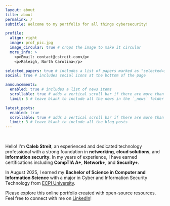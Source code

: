 ```yaml
---
layout: about
title: about
permalink: /
subtitle: Welcome to my portfolio for all things cybersecurity!

profile:
  align: right
  image: prof_pic.jpg
  image_circular: true # crops the image to make it circular
  more_info: >
    <p>Email: contact@cstreit.com</p>
    <p>Raleigh, North Carolina</p>

selected_papers: true # includes a list of papers marked as "selected={true}"
social: true # includes social icons at the bottom of the page

announcements:
  enabled: true # includes a list of news items
  scrollable: true # adds a vertical scroll bar if there are more than 3 news items
  limit: 5 # leave blank to include all the news in the `_news` folder

latest_posts:
  enabled: true
  scrollable: true # adds a vertical scroll bar if there are more than 3 new posts items
  limit: 3 # leave blank to include all the blog posts
---
```

&nbsp;

Hello! I'm **Caleb Streit**, an experienced and dedicated technology professional with a strong foundation in **networking**, **cloud solutions**, and **information security**. In my years of experience, I have earned certifications including **CompTIA A+**, **Network+**, and **Security+**.

In August 2025, I earned my **Bachelor of Science in Computer and Information Science** with a major in Cyber and Information Security Technology from [ECPI University](https://ecpi.edu).

Please explore this online portfolio created with open-source resources. Feel free to connect with me on [LinkedIn](https://linkedin.com)!
&nbsp;

